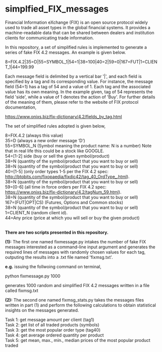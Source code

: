 # simplfied_FIX_messages
Financial Information eXchange (FIX) is an open source protocol widely used to trade all asset types in the global financial systems. It provides a machine-readable data that can be shared between dealers and institution clients for communicating trade information. 

In this repository, a set of simplified rules is implemented to generate a series of fake FIX 4.2 messages. An example is given below.

8=FIX.4.2|35=D|55=SYMBOL_1|54=1|38=100|40=2|59=0|167=FUT|1=CLIENT_1|44=199.99 

Each message field is delimited by a vertical bar '|', and each field is specified by a tag and its corresponding value. For instance, the message field (54=1) has a tag of 54 and a value of 1. Each tag and the associated value has its own meaning. In the example given, tag of 54 represents the field 'side', while a value of 1 denotes the action of 'Buy'. For further details of the meaning of them, please refer to the website of FIX protocol documentation,

https://www.onixs.biz/fix-dictionary/4.2/fields_by_tag.html

The set of simplified rules adopted is given below,

8=FIX.4.2 (always this value) <br />
35=D (always a new order message ‘D’) <br />
55=SYMBOL_N (Symbol meaning the product name: N is a number) Note that in real life this could be a stock like GOOGLE. <br />
54=[1-2] side (buy or sell the given symbol/product) <br />
38=N (quantity of the symbol/product that you want to buy or sell) <br />
38=N (quantity of the symbol/product that you want to buy or sell) <br />
40=[1-5] (only order types 1-5 per the FIX 4.2 spec: http://btobits.com/fixopaedia/fixdic42/tag_40_OrdType_.html). <br />
38=N (quantity of the symbol/product that you want to buy or sell)  <br />
59=[0-6] (all time in force orders per FIX 4.2 spec: https://www.onixs.biz/fix-dictionary/4.2/tagNum_59.html). <br />
38=N (quantity of the symbol/product that you want to buy or sell)  <br />
167=(FUT|OPT|CS) (Futures, Options and Common stocks)  <br />
38=N (quantity of the symbol/product that you want to buy or sell) <br />
1=CLIENT_N (random client id). <br />
44=Any price (price at which you will sell or buy the given product)   <br />
 <br />


**There are two scripts presented in this repository.**

**(1):** The first one named fixmessage.py intakes the number of fake FIX messages interested as a command-line input argument and generates the required lines of messages with randomly chosen values for each tag, outputing the results into a .txt file named 'fixmsg.txt'.

**e.g.** issuing the follwoing command on terminal,

python fixmessage.py 1000

generates 1000 random and simplified FIX 4.2 messages written in a file called fixmsg.txt


**(2):** The second one named fixmsg_stats.py takes the messages files written in part (1) and perform the following calculations to obtain statistical insights on the messages generated. 

Task 1: get message amount per client (tag1) <br />
Task 2: get list of all traded products (symbols) <br />
Task 3: get the most popular order type (tag40) <br />
Task 4: get average ordered quantity per product <br />
Task 5: get mean, max., min., median prices of the most popular product traded






